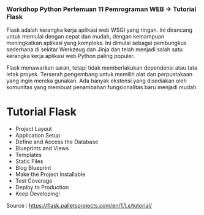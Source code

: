 ### Workdhop Python Pertemuan 11 Pemrograman WEB -> Tutorial Flask

Flask adalah kerangka kerja aplikasi web WSGI yang ringan. Ini dirancang untuk memulai dengan cepat dan mudah, dengan kemampuan meningkatkan aplikasi yang kompleks. Ini dimulai sebagai pembungkus sederhana di sekitar Werkzeug dan Jinja dan telah menjadi salah satu kerangka kerja aplikasi web Python paling populer.

Flask menawarkan saran, tetapi tidak memberlakukan dependensi atau tata letak proyek. Terserah pengembang untuk memilih alat dan perpustakaan yang ingin mereka gunakan. Ada banyak ekstensi yang disediakan oleh komunitas yang membuat penambahan fungsionalitas baru menjadi mudah.

# Tutorial Flask
- Project Layout
- Application Setup
- Define and Access the Database
- Blueprints and Views
- Templates
- Static Files
- Blog Blueprint
- Make the Project Installable
- Test Coverage
- Deploy to Production
- Keep Developing!

Source : https://flask.palletsprojects.com/en/1.1.x/tutorial/